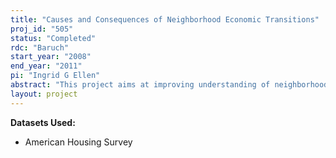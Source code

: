 ```yaml
---
title: "Causes and Consequences of Neighborhood Economic Transitions"
proj_id: "505"
status: "Completed"
rdc: "Baruch"
start_year: "2008"
end_year: "2011"
pi: "Ingrid G Ellen"
abstract: "This project aims at improving understanding of neighborhood economic change by studying household residential choices and examining the circumstances under which households are willing to make moves into neighborhoods with incomes lower than their own. It will study whether and how these households diﬀer from house-holds making other types of residential choices and whether certain aspects of neighborhoods or their residents make such pioneering moves more attractive. The project will also investigate household exit decisions and examine whether mobility rates are higher in economically gaining neighborhoods. We will consider renters and low-income renters separately. The research will study other changes taking place in neighborhoods experiencing gains in income—such as whether housing costs increase and whether there are compensating changes in quality of the neighborhood, like increased satisfaction with neighbor-hood safety, schools, local transit, and availability of local businesses. The research will compare mobility rates and the prevalence of certain types of household turnover across different types of neighborhoods. A series of regression analyses will model pioneering moves, household exit, and various measures of household satisfaction by using the national and ﬁve metropolitan area versions of the American Housing Survey"
layout: project
---
```


**Datasets Used:**

  - American Housing Survey 

